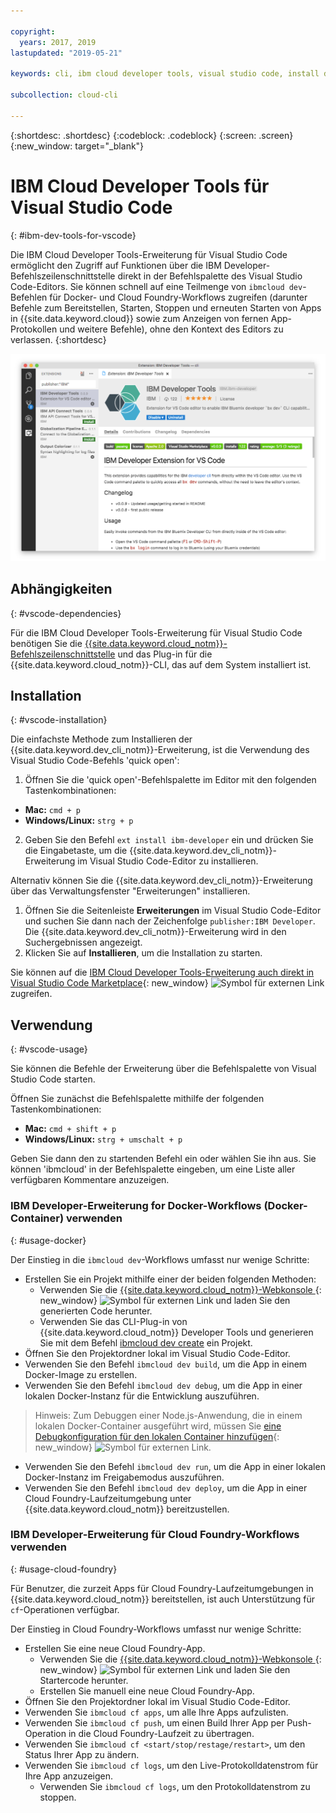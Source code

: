 ```yaml
---

copyright:
  years: 2017, 2019
lastupdated: "2019-05-21"

keywords: cli, ibm cloud developer tools, visual studio code, install developer tools, developer extension, vscode cli, vscode plugin, cloud foundry vscode

subcollection: cloud-cli

---
```


{:shortdesc: .shortdesc}
{:codeblock: .codeblock}
{:screen: .screen}
{:new_window: target="_blank"}

# IBM Cloud Developer Tools für Visual Studio Code
{: #ibm-dev-tools-for-vscode}

Die IBM Cloud Developer Tools-Erweiterung für Visual Studio Code ermöglicht den Zugriff auf Funktionen über die IBM Developer-Befehlszeilenschnittstelle direkt in der Befehlspalette des Visual Studio Code-Editors. Sie können schnell auf eine Teilmenge von `ibmcloud dev`-Befehlen für Docker- und Cloud Foundry-Workflows zugreifen (darunter Befehle zum Bereitstellen, Starten, Stoppen und erneuten Starten von Apps in {{site.data.keyword.cloud}} sowie zum Anzeigen von fernen App-Protokollen und weitere Befehle), ohne den Kontext des Editors zu verlassen.
{:shortdesc}

![Screenshot der IBM Developer-Downloadanzeige für Erweiterungen](vscode.png "Downloadanzeige für Erweiterungen in Visual Studio Code")

## Abhängigkeiten
{: #vscode-dependencies}

Für die IBM Cloud Developer Tools-Erweiterung für Visual Studio Code benötigen Sie die [{{site.data.keyword.cloud_notm}}-Befehlszeilenschnittstelle](/docs/cli?topic=cloud-cli-ibmcloud-cli#ibmcloud-cli) und das Plug-in für die {{site.data.keyword.cloud_notm}}-CLI, das auf dem System installiert ist.

## Installation
{: #vscode-installation}

Die einfachste Methode zum Installieren der {{site.data.keyword.dev_cli_notm}}-Erweiterung, ist die Verwendung des Visual Studio Code-Befehls 'quick open':

1. Öffnen Sie die 'quick open'-Befehlspalette im Editor mit den folgenden Tastenkombinationen:

  * **Mac:** `cmd + p`
  * **Windows/Linux:** `strg + p`

2. Geben Sie den Befehl `ext install ibm-developer` ein und drücken Sie die Eingabetaste, um die {{site.data.keyword.dev_cli_notm}}-Erweiterung im Visual Studio Code-Editor zu installieren.

Alternativ können Sie die {{site.data.keyword.dev_cli_notm}}-Erweiterung über das Verwaltungsfenster "Erweiterungen" installieren.

1. Öffnen Sie die Seitenleiste **Erweiterungen** im Visual Studio Code-Editor und suchen Sie dann nach der Zeichenfolge `publisher:IBM Developer`. Die {{site.data.keyword.dev_cli_notm}}-Erweiterung wird in den Suchergebnissen angezeigt.  
2. Klicken Sie auf **Installieren**, um die Installation zu starten.

Sie können auf die [IBM Cloud Developer Tools-Erweiterung auch direkt in Visual Studio Code Marketplace](https://marketplace.visualstudio.com/items?itemName=IBM.ibm-developer){: new_window} ![Symbol für externen Link](../../icons/launch-glyph.svg "Symbol für externen Link") zugreifen.

## Verwendung
{: #vscode-usage}

Sie können die Befehle der Erweiterung über die Befehlspalette von Visual Studio Code starten.

Öffnen Sie zunächst die Befehlspalette mithilfe der folgenden Tastenkombinationen:

* **Mac:** `cmd + shift + p`
* **Windows/Linux:** `strg + umschalt + p`

Geben Sie dann den zu startenden Befehl ein oder wählen Sie ihn aus. Sie können 'ibmcloud' in der Befehlspalette eingeben, um eine Liste aller verfügbaren Kommentare anzuzeigen.

### IBM Developer-Erweiterung for Docker-Workflows (Docker-Container) verwenden
{: #usage-docker}

Der Einstieg in die `ibmcloud dev`-Workflows umfasst nur wenige Schritte:
* Erstellen Sie ein Projekt mithilfe einer der beiden folgenden Methoden:
  * Verwenden Sie die [{{site.data.keyword.cloud_notm}}-Webkonsole ](https://{DomainName}/developer/appservice/starter-kits){: new_window} ![Symbol für externen Link](../../icons/launch-glyph.svg "Symbol für externen Link") und laden Sie den generierten Code herunter.
  * Verwenden Sie das CLI-Plug-in von {{site.data.keyword.cloud_notm}} Developer Tools und generieren Sie mit dem Befehl [ibmcloud dev create](/docs/cli/idt?topic=cloud-cli-idt-cli#create) ein Projekt.
* Öffnen Sie den Projektordner lokal im Visual Studio Code-Editor.
* Verwenden Sie den Befehl `ibmcloud dev build`, um die App in einem Docker-Image zu erstellen.
* Verwenden Sie den Befehl `ibmcloud dev debug`, um die App in einer lokalen Docker-Instanz für die Entwicklung auszuführen.
> Hinweis: Zum Debuggen einer Node.js-Anwendung, die in einem lokalen Docker-Container ausgeführt wird, müssen Sie [eine Debugkonfiguration für den lokalen Container hinzufügen](https://github.com/IBM-Cloud/ibm-developer-extension-vscode#debugging-nodejs-apps-within-the-local-docker-container){: new_window} ![Symbol für externen Link](../../icons/launch-glyph.svg "Symbol für externen Link").
* Verwenden Sie den Befehl `ibmcloud dev run`, um die App in einer lokalen Docker-Instanz im Freigabemodus auszuführen.
* Verwenden Sie den Befehl `ibmcloud dev deploy`, um die App in einer Cloud Foundry-Laufzeitumgebung unter {{site.data.keyword.cloud_notm}} bereitzustellen.

### IBM Developer-Erweiterung für Cloud Foundry-Workflows verwenden
{: #usage-cloud-foundry}

Für Benutzer, die zurzeit Apps für Cloud Foundry-Laufzeitumgebungen in {{site.data.keyword.cloud_notm}} bereitstellen, ist auch Unterstützung für `cf`-Operationen verfügbar.

Der Einstieg in Cloud Foundry-Workflows umfasst nur wenige Schritte:
* Erstellen Sie eine neue Cloud Foundry-App.
  * Verwenden Sie die [{{site.data.keyword.cloud_notm}}-Webkonsole ](https://{DomainName}/developer/appservice/starter-kits){: new_window} ![Symbol für externen Link](../../icons/launch-glyph.svg "Symbol für externen Link") und laden Sie den Startercode herunter.
  * Erstellen Sie manuell eine neue Cloud Foundry-App.
* Öffnen Sie den Projektordner lokal im Visual Studio Code-Editor.
* Verwenden Sie `ibmcloud cf apps`, um alle Ihre Apps aufzulisten.
* Verwenden Sie `ibmcloud cf push`, um einen Build Ihrer App per Push-Operation in die Cloud Foundry-Laufzeit zu übertragen.
* Verwenden Sie `ibmcloud cf <start/stop/restage/restart>`, um den Status Ihrer App zu ändern.
* Verwenden Sie `ibmcloud cf logs`, um den Live-Protokolldatenstrom für Ihre App anzuzeigen.
  * Verwenden Sie `ibmcloud cf logs`, um den Protokolldatenstrom zu stoppen.
